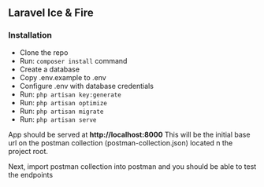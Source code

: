 ## Laravel Ice & Fire



### Installation
 - Clone the repo
 - Run: `composer install` command
 - Create a database
 - Copy .env.example to .env
 - Configure .env with database credentials
 - Run: `php artisan key:generate`
 - Run: `php artisan optimize`
 - Run: `php artisan migrate`
 - Run: `php artisan serve`
 
 App should be served at **http://localhost:8000**
 This will be the initial base url on the postman collection (postman-collection.json) located n the project root.
 
 Next, import postman collection into postman and you should be able to test the endpoints
 
 